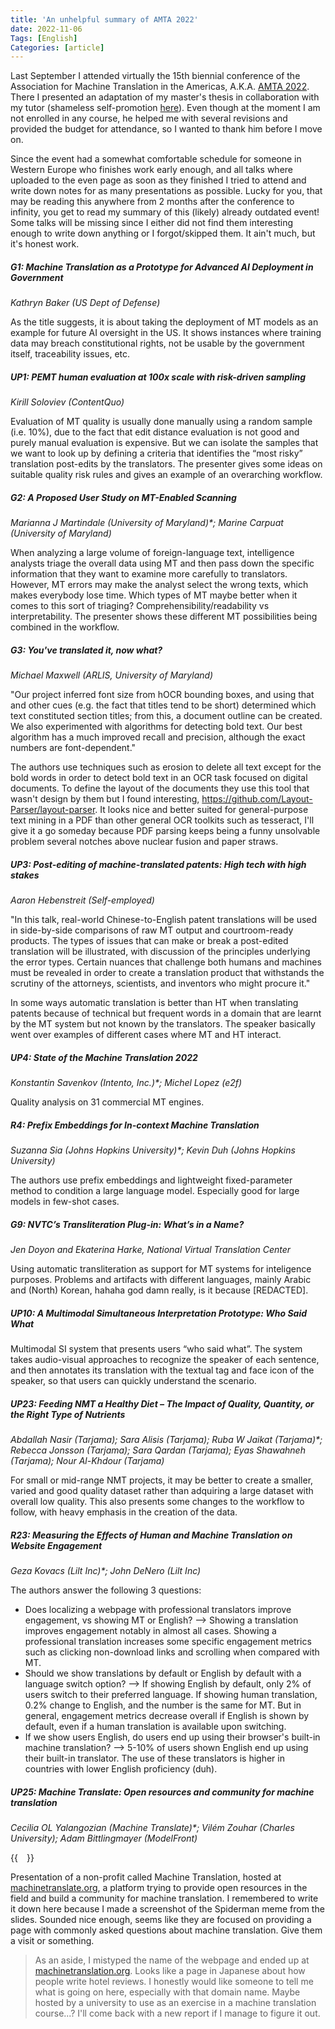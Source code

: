 ```yaml
---
title: 'An unhelpful summary of AMTA 2022'
date: 2022-11-06
Tags: [English]
Categories: [article]
---
```


Last September I attended virtually the 15th biennial conference of the Association for Machine Translation in the Americas, A.K.A. [AMTA 2022](https://amtaweb.org/amta-2022-proceedings-for-the-main-conference-and-workshops/).
There I presented an adaptation of my master's thesis in collaboration with my tutor (shameless self-promotion [here](https://aclanthology.org/2022.amta-research.13/)).
Even though at the moment I am not enrolled in any course, he helped me with several revisions and provided the budget for attendance, so I wanted to thank him before I move on.

Since the event had a somewhat comfortable schedule for someone in Western Europe who finishes work early enough, and all talks where uploaded to the even page as soon as they finished I tried to attend and write down notes for as many presentations as possible.
Lucky for you, that may be reading this anywhere from 2 months after the conference to infinity, you get to read my summary of this (likely) already outdated event! Some talks will be missing since I either did not find them interesting enough to write down anything or I forgot/skipped them. It ain't much, but it's honest work.

##### G1: Machine Translation as a Prototype for Advanced AI Deployment in Government 
_Kathryn Baker (US Dept of Defense)_

As the title suggests, it is about taking the deployment of MT models as an example for future AI oversight in the US. It shows instances where training data may breach constitutional rights, not be usable by the government itself, traceability issues, etc.

##### UP1: PEMT human evaluation at 100x scale with risk-driven sampling
_Kirill Soloviev (ContentQuo)_

Evaluation of MT quality is usually done manually using a random sample (i.e. 10%), due to the fact that edit distance evaluation is not good and purely manual evaluation is expensive. But we can isolate the samples that we want to look up by defining a criteria that identifies the “most risky” translation post-edits by the translators. The presenter gives some ideas on suitable quality risk rules and gives an example of an overarching workflow.

##### G2: A Proposed User Study on MT-Enabled Scanning
_Marianna J Martindale (University of Maryland)*;  Marine Carpuat (University of Maryland)_

When analyzing a large volume of foreign-language text, intelligence analysts triage the overall data using MT and then pass down the specific information that they want to examine more carefully to translators. However, MT errors may make the analyst select the wrong texts, which makes everybody lose time. Which types of MT maybe better when it comes to this sort of triaging? Comprehensibility/readability vs interpretability. The presenter shows these different MT possibilities being combined in the workflow.

##### G3: You've translated it, now what?
_Michael Maxwell (ARLIS, University of Maryland)_

"Our project inferred font size from hOCR bounding boxes, and using that and other cues (e.g. the fact that titles tend to be short) determined which text constituted section titles; from this, a document outline can be created. We also experimented with algorithms for detecting bold text. Our best algorithm has a much improved recall and precision, although the exact numbers are font-dependent."

The authors use techniques such as erosion to delete all text except for the bold words in order to detect bold text in an OCR task focused on digital documents. 
To define the layout of the documents they use this tool that wasn't design by them but I found interesting, https://github.com/Layout-Parser/layout-parser. It looks nice and better suited for general-purpose text mining in a PDF than other general OCR toolkits such as tesseract, I'll give it a go someday because PDF parsing keeps being a funny unsolvable problem several notches above nuclear fusion and paper straws.

##### UP3: Post-editing of machine-translated patents: High tech with high stakes
_Aaron Hebenstreit (Self-employed)_

"In  this talk, real-world Chinese-to-English patent translations will be used in side-by-side comparisons of raw MT output and courtroom-ready products. The types of issues that can make or break a post-edited translation will be illustrated, with discussion of the principles underlying the error types. Certain nuances that challenge both humans and machines must be revealed in order to create a translation product that withstands the scrutiny of the   attorneys, scientists, and inventors who might procure it." 

In some ways automatic translation is better than HT when translating patents because of technical but frequent words in a domain that are learnt by the MT system but not known by the translators. The speaker basically went over examples of different cases where MT and HT interact. 

##### UP4: State of the Machine Translation 2022
_Konstantin Savenkov (Intento, Inc.)*; Michel Lopez (e2f)_

Quality analysis on 31 commercial MT engines.

##### R4: Prefix Embeddings for In-context Machine Translation
_Suzanna Sia (Johns Hopkins University)*; Kevin Duh (Johns Hopkins University)_

The authors use prefix embeddings and lightweight fixed-parameter method to condition a large language model. Especially good for large models in few-shot cases. 

##### G9: NVTC’s Transliteration Plug-in: What’s in a Name?
_Jen Doyon and Ekaterina Harke, National Virtual Translation Center_

Using automatic transliteration as support for MT systems for inteligence purposes. Problems and artifacts with different languages, mainly Arabic and (North) Korean, hahaha god damn really, is it because [REDACTED].  

##### UP10: A Multimodal Simultaneous Interpretation Prototype: Who Said What
Multimodal SI system that presents users “who said what”. The system takes audio-visual approaches to recognize the speaker of each sentence, and then annotates its translation with the textual tag and face icon of the speaker, so that users can quickly understand the scenario.

##### UP23: Feeding NMT a Healthy Diet – The Impact of Quality, Quantity, or the Right Type of Nutrients
_Abdallah Nasir (Tarjama); Sara Alisis (Tarjama); Ruba W Jaikat (Tarjama)*; Rebecca Jonsson (Tarjama); Sara Qardan (Tarjama); Eyas Shawahneh (Tarjama); Nour Al-Khdour (Tarjama)_

For small or mid-range NMT projects, it may be better to create a smaller, varied and good quality dataset rather than adquiring a large dataset with overall low quality. This also presents some changes to the workflow to follow, with heavy emphasis in the creation of the data.

##### R23: Measuring the Effects of Human and Machine Translation on Website Engagement
_Geza Kovacs (Lilt Inc)*; John DeNero (Lilt Inc)_

The authors answer the following 3 questions: 
- Does localizing a webpage with professional translators improve engagement, vs showing MT or English?  --> Showing a translation improves engagement notably in almost all cases. Showing a professional translation increases some specific engagement metrics such as clicking non-download links and scrolling when compared with MT.
- Should we show translations by default or English by default with a language switch option?  --> If showing English by default, only 2% of users switch to their preferred language. If showing human translation, 0.2% change to English, and the number is the same for MT. But in general, engagement metrics decrease overall if English is shown by default, even if a human translation is available upon switching.
- If we show users English, do users end up using their browser's built-in machine translation?  --> 5-10% of users shown English end up using their built-in translator. The use of these translators is higher in countries with lower English proficiency (duh).

##### UP25: Machine Translate: Open resources and community for machine translation

_Cecilia OL Yalangozian (Machine Translate)*; Vilém Zouhar (Charles University); Adam Bittlingmayer (ModelFront)_

{{<image float="left" width="14em" frame="false" src="../img/blog/amta_summary_up25.png" >}}

Presentation of a non-profit called Machine Translation, hosted at [machinetranslate.org](https://machinetranslate.org/), a platform trying to provide open resources in the field and build a community for machine translation. I remembered to write it down here because I made a screenshot of the Spiderman meme from the slides. Sounded nice enough, seems like they are focused on providing a page with commonly asked questions about machine translation. Give them a visit or something.

> As an aside, I mistyped the name of the webpage and ended up at [machinetranslation.org](http://www.machinetranslation.org/). Looks like a page in Japanese about how people write hotel reviews. I honestly would like someone to tell me what is going on here, especially with that domain name. Maybe hosted by a university to use as an exercise in a machine translation course...? I'll come back with a new report if I manage to figure it out.




